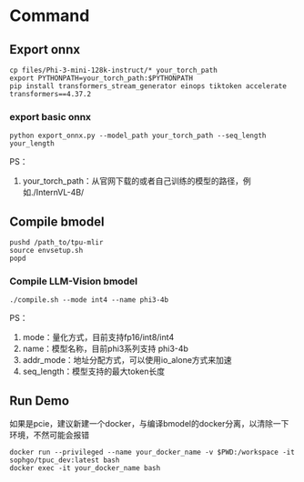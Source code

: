 # Command

## Export onnx

```shell
cp files/Phi-3-mini-128k-instruct/* your_torch_path
export PYTHONPATH=your_torch_path:$PYTHONPATH
pip install transformers_stream_generator einops tiktoken accelerate transformers==4.37.2
```

### export basic onnx
```shell
python export_onnx.py --model_path your_torch_path --seq_length your_length
```

PS：
1. your_torch_path：从官网下载的或者自己训练的模型的路径，例如./InternVL-4B/

## Compile bmodel

```shell
pushd /path_to/tpu-mlir
source envsetup.sh
popd
```

### Compile LLM-Vision bmodel
```shell
./compile.sh --mode int4 --name phi3-4b
```

PS：
1. mode：量化方式，目前支持fp16/int8/int4
2. name：模型名称，目前phi3系列支持 phi3-4b
3. addr_mode：地址分配方式，可以使用io_alone方式来加速
4. seq_length：模型支持的最大token长度

## Run Demo

如果是pcie，建议新建一个docker，与编译bmodel的docker分离，以清除一下环境，不然可能会报错
```
docker run --privileged --name your_docker_name -v $PWD:/workspace -it sophgo/tpuc_dev:latest bash
docker exec -it your_docker_name bash
```

